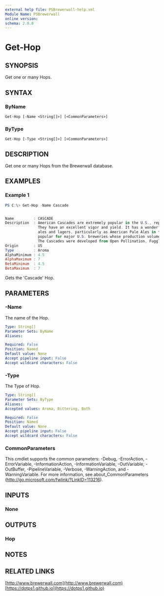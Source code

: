 ```yaml
---
external help file: PSBrewerwall-help.xml
Module Name: PSBrewerwall
online version:
schema: 2.0.0
---
```


# Get-Hop

## SYNOPSIS
Get one or many Hops.

## SYNTAX

### ByName
```
Get-Hop [-Name <String[]>] [<CommonParameters>]
```

### ByType
```
Get-Hop [-Type <String[]>] [<CommonParameters>]
```

## DESCRIPTION
Get one or many Hops from the Brewerwall database.

## EXAMPLES

### Example 1
```powershell
PS C:\> Get-Hop -Name Cascade


Name         : CASCADE
Description  : American Cascades are extremely popular in the U.S., representing nearly 10% of the U.S. hops grown.
               They have an excellent vigor and yield. It has a wonderful citrusy-spicy aroma and can be used in any
               ales and lagers, particularly as American Pale Ales in the U.S. Its poor storage stability has made it
               popular for major U.S. breweries whose production volume is huge and the product moves quite quickly.
               The Cascades were developed from Open Pollination, Fuggle Hops, and the Russian Serebrianka.
Origin       : US
Type         : Aroma
AlphaMinimum : 4.5
AlphaMaximum : 7
BetaMinimum  : 4.5
BetaMaximum  : 7
```

Gets the 'Cascade' Hop.

## PARAMETERS

### -Name
The name of the Hop.

```yaml
Type: String[]
Parameter Sets: ByName
Aliases:

Required: False
Position: Named
Default value: None
Accept pipeline input: False
Accept wildcard characters: False
```

### -Type
The Type of Hop.

```yaml
Type: String[]
Parameter Sets: ByType
Aliases:
Accepted values: Aroma, Bittering, Both

Required: False
Position: Named
Default value: None
Accept pipeline input: False
Accept wildcard characters: False
```

### CommonParameters
This cmdlet supports the common parameters: -Debug, -ErrorAction, -ErrorVariable, -InformationAction, -InformationVariable, -OutVariable, -OutBuffer, -PipelineVariable, -Verbose, -WarningAction, and -WarningVariable.
For more information, see about_CommonParameters (http://go.microsoft.com/fwlink/?LinkID=113216).

## INPUTS

### None


## OUTPUTS

### Hop


## NOTES

## RELATED LINKS
[http://www.brewerwall.com](http://www.brewerwall.com)
[https://dotps1.github.io](https://dotps1.github.io)
